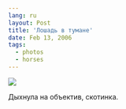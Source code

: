```yaml
---
lang: ru
layout: Post
title: 'Лошадь в тумане'
date: Feb 13, 2006
tags:
  - photos
  - horses
---
```


![](/images/blog/MG-1470.jpg)

Дыхнула на объектив, скотинка.
